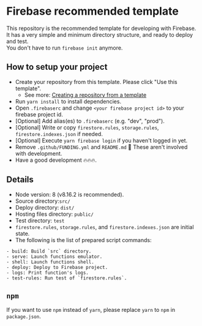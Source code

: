 # Firebase recommended template

This repository is the recommended template for developing with Firebase.  
It has a very simple and minimum directory structure, and ready to deploy and test.  
You don't have to run `firebase init` anymore.

## How to setup your project

- Create your repository from this template. Please click "Use this template".
  - See more: [Creating a repository from a template](https://help.github.com/en/github/creating-cloning-and-archiving-repositories/creating-a-repository-from-a-template)
- Run `yarn install` to install dependencies.
- Open `.firebaserc` and change `<your firebase project id>` to your firebase project id.
- [Optional] Add alias(es) to `.firebaserc` (e.g. "dev", "prod").
- [Optional] Write or copy `firestore.rules`, `storage.rules`, `firestore.indexes.json` if needed.
- [Optional] Execute `yarn firebase login` if you haven't logged in yet.
- Remove `.github/FUNDING.yml` and `README.md` 🙏 These aren't involved with development.
- Have a good development 🔥🔥🔥.

## Details

- Node version: 8 (v8.16.2 is recommended).
- Source directory:`src/`
- Deploy directory: `dist/`
- Hosting files directory: `public/`
- Test directory: `test`
- `firestore.rules`, `storage.rules`, and `firestore.indexes.json` are initial state.
- The following is the list of prepared script commands:

```
- build: Build `src` directory.
- serve: Launch functions emulator.
- shell: Launch functions shell.
- deploy: Deploy to Firebase project.
- logs: Print function's logs.
- test-rules: Run test of `firestore.rules`.
```

## `npm`

If you want to use `npm` instead of `yarn`, please replace `yarn` to `npm` in `package.json`.
